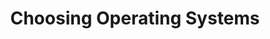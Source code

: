 ---
title: "Choosing Operating Systems"
redirect_to:
  - /archive/past_meetings/2024-11-18-meeting
---